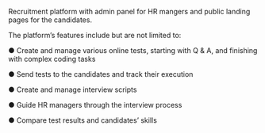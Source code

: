 Recruitment platform with admin panel for HR mangers and public landing pages for the candidates.

The platform’s features include but are not limited to:

● Create and manage various online tests, starting with Q & A, and finishing with complex coding tasks

● Send tests to the candidates and track their execution

● Create and manage interview scripts

● Guide HR managers through the interview process

● Compare test results and candidates’ skills

